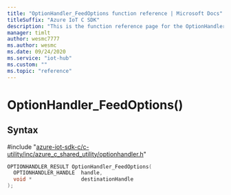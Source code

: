 ```yaml
---                             
title: "OptionHandler_FeedOptions function reference | Microsoft Docs" 
titleSuffix: "Azure IoT C SDK"            
description: "This is the function reference page for the OptionHandler_FeedOptions() function in the Azure IoT C SDK. This SDK is used with Azure IoT Hub and Azure IoT Hub Device Provisioning Service"            
manager: timlt                 
author: wesmc7777              
ms.author: wesmc               
ms.date: 09/24/2020                    
ms.service: "iot-hub"             
ms.custom: ""                
ms.topic: "reference"        
---                            
```


# OptionHandler_FeedOptions()

## Syntax

\#include "[azure-iot-sdk-c/c-utility/inc/azure_c_shared_utility/optionhandler.h](../optionhandler-h.md)"  
```C
OPTIONHANDLER_RESULT OptionHandler_FeedOptions(
  OPTIONHANDLER_HANDLE  handle,
  void *                destinationHandle
);
```

